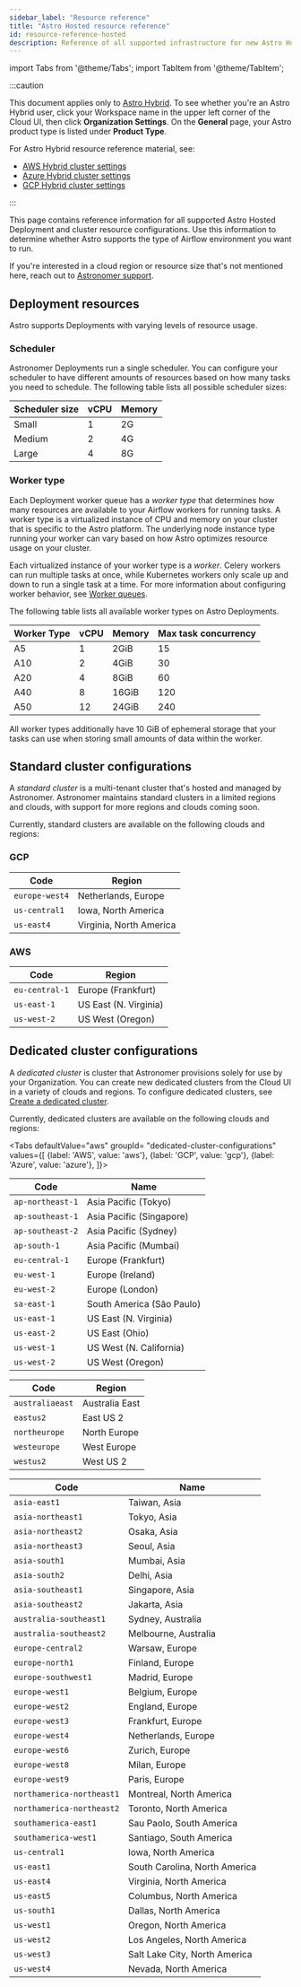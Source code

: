 ```yaml
---
sidebar_label: "Resource reference"
title: "Astro Hosted resource reference"
id: resource-reference-hosted
description: Reference of all supported infrastructure for new Astro Hosted clusters.
---
```


import Tabs from '@theme/Tabs';
import TabItem from '@theme/TabItem';

:::caution

This document applies only to [Astro Hybrid](hybrid-overview.md). To see whether you're an Astro Hybrid user, click your Workspace name in the upper left corner of the Cloud UI, then click **Organization Settings**. On the **General** page, your Astro product type is listed under **Product Type**.

For Astro Hybrid resource reference material, see:

- [AWS Hybrid cluster settings](resource-reference-aws-hybrid.md)
- [Azure Hybrid cluster settings](resource-reference-azure-hybrid.md)
- [GCP Hybrid cluster settings](resource-reference-gcp-hybrid.md)

:::

This page contains reference information for all supported Astro Hosted Deployment and cluster resource configurations. Use this information to determine whether Astro supports the type of Airflow environment you want to run. 

If you're interested in a cloud region or resource size that's not mentioned here, reach out to [Astronomer support](https://cloud.astronomer.io/support).

## Deployment resources

Astro supports Deployments with varying levels of resource usage.

### Scheduler 

Astronomer Deployments run a single scheduler. You can configure your scheduler to have different amounts of resources based on how many tasks you need to schedule. The following table lists all possible scheduler sizes:

| Scheduler size | vCPU | Memory |
| -------------- | ---- | ------ |
| Small          | 1    | 2G     |
| Medium         | 2    | 4G     |
| Large          | 4    | 8G     |

### Worker type

Each Deployment worker queue has a _worker type_ that determines how many resources are available to your Airflow workers for running tasks. A worker type is a virtualized instance of CPU and memory on your cluster that is specific to the Astro platform. The underlying node instance type running your worker can vary based on how Astro optimizes resource usage on your cluster.

Each virtualized instance of your worker type is a _worker_. Celery workers can run multiple tasks at once, while Kubernetes workers only scale up and down to run a single task at a time. For more information about configuring worker behavior, see [Worker queues](configure-worker-queues.md).

The following table lists all available worker types on Astro Deployments. 

| Worker Type | vCPU | Memory | Max task concurrency |
| ----------- | ---- | ------ | -------------------- |
| A5          | 1    | 2GiB   | 15                   |
| A10         | 2    | 4GiB   | 30                   |
| A20         | 4    | 8GiB   | 60                   |
| A40         | 8    | 16GiB  | 120                  |
| A50         | 12   | 24GiB  | 240                  |

All worker types additionally have 10 GiB of ephemeral storage that your tasks can use when storing small amounts of data within the worker. 

## Standard cluster configurations

A _standard cluster_ is a multi-tenant cluster that's hosted and managed by Astronomer. Astronomer maintains standard clusters in a limited regions and clouds, with support for more regions and clouds coming soon.

Currently, standard clusters are available on the following clouds and regions:

### GCP

| Code           | Region                  |
| -------------- | ----------------------- |
| `europe-west4` | Netherlands, Europe     |
| `us-central1`  | Iowa, North America     |
| `us-east4`     | Virginia, North America |

### AWS

| Code           | Region                |
| -------------- | --------------------- |
| `eu-central-1` | Europe (Frankfurt)    |
| `us-east-1`    | US East (N. Virginia) |
| `us-west-2`    | US West (Oregon)      |

## Dedicated cluster configurations

A _dedicated cluster_ is cluster that Astronomer provisions solely for use by your Organization. You can create new dedicated clusters from the Cloud UI in a variety of clouds and regions. To configure dedicated clusters, see [Create a dedicated cluster](create-dedicated-cluster.md).

Currently, dedicated clusters are available on the following clouds and regions:

<Tabs
    defaultValue="aws"
    groupId= "dedicated-cluster-configurations"
    values={[
        {label: 'AWS', value: 'aws'},
        {label: 'GCP', value: 'gcp'},
        {label: 'Azure', value: 'azure'},
    ]}>
<TabItem value="aws">

| Code             | Name                      |
| ---------------- | ------------------------- |
| `ap-northeast-1` | Asia Pacific (Tokyo)      |
| `ap-southeast-1` | Asia Pacific (Singapore)  |
| `ap-southeast-2` | Asia Pacific (Sydney)     |
| `ap-south-1`     | Asia Pacific (Mumbai)     |
| `eu-central-1`   | Europe (Frankfurt)        |
| `eu-west-1`      | Europe (Ireland)          |
| `eu-west-2`      | Europe (London)           |
| `sa-east-1`      | South America (São Paulo) |
| `us-east-1`      | US East (N. Virginia)     |
| `us-east-2`      | US East (Ohio)            |
| `us-west-1`      | US West (N. California)   |
| `us-west-2`      | US West (Oregon)          |

</TabItem>

<TabItem value="azure">

| Code            | Region         |
| --------------- | -------------- |
| `australiaeast` | Australia East |
| `eastus2`       | East US 2      |
| `northeurope`   | North Europe   |
| `westeurope`    | West Europe    |
| `westus2`       | West US 2      |

</TabItem>

<TabItem value="gcp">

| Code                      | Name                          |
| ------------------------- | ----------------------------- |
| `asia-east1`              | Taiwan, Asia                  |
| `asia-northeast1`         | Tokyo, Asia                   |
| `asia-northeast2`         | Osaka, Asia                   |
| `asia-northeast3`         | Seoul, Asia                   |
| `asia-south1`             | Mumbai, Asia                  |
| `asia-south2`             | Delhi, Asia                   |
| `asia-southeast1`         | Singapore, Asia               |
| `asia-southeast2`         | Jakarta, Asia                 |
| `australia-southeast1`    | Sydney, Australia             |
| `australia-southeast2`    | Melbourne, Australia          |
| `europe-central2`         | Warsaw, Europe                |
| `europe-north1`           | Finland, Europe               |
| `europe-southwest1`       | Madrid, Europe                |
| `europe-west1`            | Belgium, Europe               |
| `europe-west2`            | England, Europe               |
| `europe-west3`            | Frankfurt, Europe             |
| `europe-west4`            | Netherlands, Europe           |
| `europe-west6`            | Zurich, Europe                |
| `europe-west8`            | Milan, Europe                 |
| `europe-west9`            | Paris, Europe                 |
| `northamerica-northeast1` | Montreal, North America       |
| `northamerica-northeast2` | Toronto, North America        |
| `southamerica-east1`      | Sau Paolo, South America      |
| `southamerica-west1`      | Santiago, South America       |
| `us-central1`             | Iowa, North America           |
| `us-east1`                | South Carolina, North America |
| `us-east4`                | Virginia, North America       |
| `us-east5`                | Columbus, North America       |
| `us-south1`               | Dallas, North America         |
| `us-west1`                | Oregon, North America         |
| `us-west2`                | Los Angeles, North America    |
| `us-west3`                | Salt Lake City, North America |
| `us-west4`                | Nevada, North America         |

</TabItem>

</Tabs>
